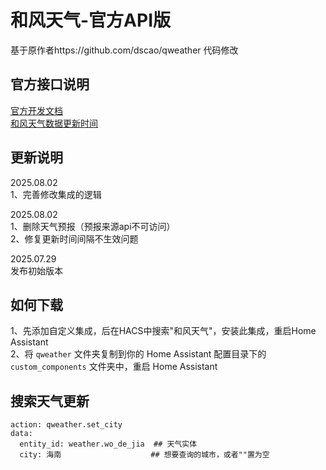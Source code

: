 # 和风天气-官方API版
基于原作者https://github.com/dscao/qweather 代码修改  

## 官方接口说明
[官方开发文档](https://dev.qweather.com/docs/)   
[和风天气数据更新时间](https://dev.qweather.com/docs/resource/glossary/#update-time)  

## 更新说明
2025.08.02  
1、完善修改集成的逻辑 

2025.08.02  
1、删除天气预报（预报来源api不可访问）  
2、修复更新时间间隔不生效问题  

2025.07.29  
发布初始版本

## 如何下载
1、先添加自定义集成，后在HACS中搜索"和风天气"，安装此集成，重启Home Assistant  
2、将 `qweather` 文件夹复制到你的 Home Assistant 配置目录下的 `custom_components` 文件夹中，重启 Home Assistant

## 搜索天气更新
~~~
action: qweather.set_city
data:
  entity_id: weather.wo_de_jia  ## 天气实体
  city: 海南                    ## 想要查询的城市，或者""置为空
~~~
